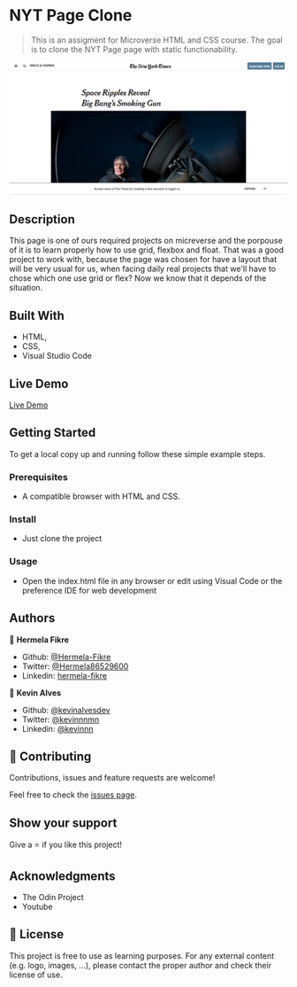 # NYT Page Clone

> This is an assigment for Microverse HTML and CSS course. The goal is to clone the NYT Page page with static functionability.

![screenshot](./img/screenshot.png)

## Description

 This page is one of ours required projects on micreverse and the porpouse of it is to learn properly how to use grid, flexbox and float. That was a good project to work with, because the page was chosen for have a layout that will be very usual for us, when facing daily real projects that we'll have to chose which one use grid or flex? Now we know that it depends of the situation.

## Built With

- HTML,
- CSS,
- Visual Studio Code

## Live Demo

[Live Demo](https://raw.githack.com/Kevinalvesdev/NYT-article/NYT-Clone/index.html)

## Getting Started

To get a local copy up and running follow these simple example steps.

### Prerequisites

- A compatible browser with HTML and CSS. 

### Install

- Just clone the project

### Usage

- Open the index.html file in any browser or edit using Visual Code or the preference IDE for web development


## Authors

👤 **Hermela Fikre**

- Github: [@Hermela-Fikre](https://github.com/Hermela-Fikre)
- Twitter: [@Hermela86529600](https://twitter.com/Hermela86529600)
- Linkedin: [hermela-fikre](https://www.linkedin.com/in/hermela-fikre-1a969b156/)

👤 **Kevin Alves**

- Github: [@kevinalvesdev](https://github.com/Kevinalvesdev)
- Twitter: [@kevinnnmn](https://twitter.com/kevinnnmn)
- Linkedin: [@kevinnn](https://www.linkedin.com/in/kevinnn/)

## 🤝 Contributing

Contributions, issues and feature requests are welcome!

Feel free to check the [issues page](https://github.com/Hermela-Fikre/NYT-article/issues).

## Show your support

Give a ⭐️ if you like this project!

## Acknowledgments

- The Odin Project
- Youtube

## 📝 License

This project is free to use as learning purposes. For any external content (e.g. logo, images, ...), please contact the proper author and check their license of use.
